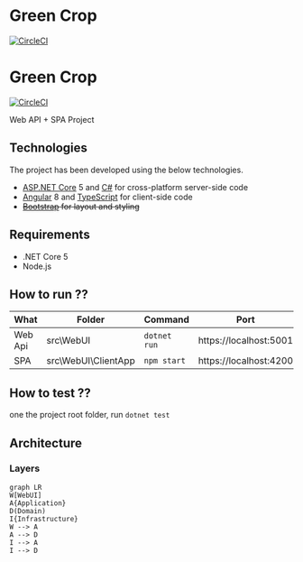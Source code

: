 # Green Crop

[![CircleCI](https://circleci.com/gh/denisaguilar/green-crop.svg?style=shield)](https://circleci.com/gh/circleci/circleci-docs)

# Green Crop  

[![CircleCI](https://circleci.com/gh/denisaguilar/green-crop.svg?style=shield)](https://circleci.com/gh/circleci/circleci-docs)

Web API + SPA Project

## Technologies
The project has been developed using the below technologies.

-   [ASP.NET Core](https://get.asp.net/) 5 and [C#](https://msdn.microsoft.com/en-us/library/67ef8sbd.aspx) for cross-platform server-side code
-   [Angular](https://angular.io/) 8 and [TypeScript](http://www.typescriptlang.org/) for client-side code
-   ~~[Bootstrap](http://getbootstrap.com/) for layout and styling~~

## Requirements
- .NET Core 5
- Node.js

## How to run ??

| What               |Folder                          |Command                         |  Port
|----------------|-------------------------------|-----------------------------|-----------------------------|
|Web Api 		|src\WebUI            |`dotnet run`            | https://localhost:5001
|SPA          |src\WebUI\ClientApp            |`npm start`            | https://localhost:4200


## How to test ??
one the project root folder, run `dotnet test`

## Architecture

### Layers

```mermaid
graph LR
W[WebUI]
A{Application}
D(Domain)
I{Infrastructure}
W --> A
A --> D
I --> A
I --> D
```
